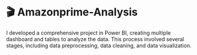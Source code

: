 # 🎬 Amazonprime-Analysis
I developed a comprehensive project in Power BI, creating multiple dashboard and tables to analyze the data. This process involved several stages, including data preprocessing, data cleaning, and data visualization.

